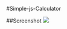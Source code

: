 #Simple-js-Calculator

##Screenshot
![](https://github.com/lvcc-wad/Students/blob/master/BSIS/Quiza-Charlie/Simple-JS-Calculator/Capture.PNG)
